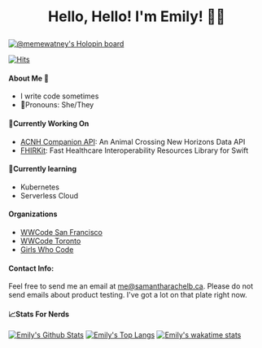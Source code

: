 <div align="center">
  <p>
    <sup>
      <h1> Hello, Hello! I'm Emily! 👋🏻
    </sup>
  </p>
</div>

[![@memewatney's Holopin board](https://holopin.io/api/user/board?user=memewatney)](https://holopin.io/@memewatney)

[![Hits](https://hits.seeyoufarm.com/api/count/incr/badge.svg?url=https%3A%2F%2Fgithub.com%2Femilybelnavis&count_bg=%23CDB6D7&title_bg=%23555555&icon=&icon_color=%23E7E7E7&title=visitors&edge_flat=true)](https://hits.seeyoufarm.com)

#### About Me 🙂
- I write code sometimes
- 🤗Pronouns: She/They

#### 🔭Currently Working On
- [ACNH Companion API](https://github.com/emilybelnavis/acnh-api): An Animal Crossing New Horizons Data API
- [FHIRKit](https://github.com/emilybelnavis/FHIRKit): Fast Healthcare Interoperability Resources Library for Swift

#### 🌱Currently learning
- Kubernetes
- Serverless Cloud

#### Organizations
- [WWCode San Francisco](https://www.womenwhocode.com/sf)
- [WWCode Toronto](https://www.womenwhocode.com/toronto)
- [Girls Who Code](https://girlswhocode.com)

#### Contact Info:
Feel free to send me an email at [me@samantharachelb.ca](mailto:me@samantharachelb.ca). Please do not
send emails about product testing. I've got a lot on that plate right now.

#### 📈Stats For Nerds

[![Emily's Github Stats](https://github-readme-stats.vercel.app/api?username=emilybelnavis&theme=cobalt&show_icons=true&count_private=true&include_all_commits=false)](https://github.com/anuraghazra/github-readme-stats)
[![Emily's Top Langs](https://github-readme-stats.vercel.app/api/top-langs/?username=emilybelnavis&langs_count=5&theme=cobalt&layout=compact)](https://github.com/anuraghazra/github-readme-stats)
[![Emily's wakatime stats](https://github-readme-stats.vercel.app/api/wakatime?username=@emilybelnavis)](https://github.com/anuraghazra/github-readme-stats)

<!--
**emilybelnavis/emilybelnavis** is a ✨ _special_ ✨ repository because its `README.md` (this file) appears on your GitHub profile.

Here are some ideas to get you started:

- 🔭 I’m currently working on ...
- 🌱 I’m currently learning ...
- 👯 I’m looking to collaborate on ...
- 🤔 I’m looking for help with ...
- 💬 Ask me about ...
- 📫 How to reach me: ...
- 😄 Pronouns: ...
- ⚡ Fun fact: ...
-->
